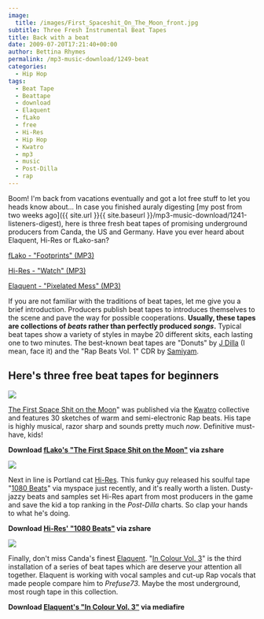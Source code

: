 ```yaml
---
image:
  title: /images/First_Spaceshit_On_The_Moon_front.jpg
subtitle: Three Fresh Instrumental Beat Tapes
title: Back with a beat
date: 2009-07-20T17:21:40+00:00
author: Bettina Rhymes
permalink: /mp3-music-download/1249-beat
categories:
  - Hip Hop
tags:
  - Beat Tape
  - Beattape
  - download
  - Elaquent
  - fLako
  - free
  - Hi-Res
  - Hip Hop
  - Kwatro
  - mp3
  - music
  - Post-Dilla
  - rap
---
```

Boom! I'm back from vacations eventually and got a lot free stuff to let you heads know about... In case you finished auraly digesting [my post from two weeks ago]({{ site.url }}{{ site.baseurl }}/mp3-music-download/1241-listeners-digest), here is three fresh beat tapes of promising underground producers from Canda, the US and Germany. Have you ever heard about Elaquent, Hi-Res or fLako-san?

<a href="http://grandmasterrobo.sonicsquirrel.net/Error_Broadcast/fLako_-_Footprints.mp3" target="new">fLako - "Footprints" (MP3)</a>
  
<a href="http://grandmasterrobo.sonicsquirrel.net/Error_Broadcast/Hi-Res_-_Watches.mp3" target="new">Hi-Res - "Watch" (MP3)</a>
  
<a href="http://grandmasterrobo.sonicsquirrel.net/Error_Broadcast/Elaquent_-_Pixelated_Mess.mp3" target="new">Elaquent - "Pixelated Mess" (MP3)</a>

<!--more-->

If you are not familiar with the traditions of beat tapes, let me give you a brief introduction. Producers publish beat tapes to introduces themselves to the scene and pave the way for possible cooperations. **Usually, these tapes are collections of _beats_ rather than perfectly produced _songs_.** Typical beat tapes show a variety of styles in maybe 20 different skits, each lasting one to two minutes. The best-known beat tapes are "Donuts" by <a href="http://www.myspace.com/jdilla" target="_blank">J Dilla</a> (I mean, face it) and the "Rap Beats Vol. 1" CDR by <a href="http://www.myspace.com/samiyambeats" target="_blank">Samiyam</a>.

## Here's three free beat tapes for beginners
  
<img src="{{ site.url }}{{ site.baseurl }}/images/First_Spaceshit_On_The_Moon_front.jpg">

<a href="http://www.kwatro.info/tagged/First_Spaceshit_On_The_Moon" target="_blank">The First Space Shit on the Moon</a>" was published via the <a href="http://www.kwatro.info/" target="_blank">Kwatro</a> collective and features 30 sketches of warm and semi-electronic Rap beats. His tape is highly musical, razor sharp and sounds pretty much _now_. Definitive must-have, kids!

**Download <a href="http://www.zshare.net/download/57337368c3bdf511" target="_blank">fLako's "The First Space Shit on the Moon"</a> via zshare**

<img src="{{ site.url }}{{ site.baseurl }}/images/hi-res-1080.jpg">

Next in line is Portland cat <a href="http://www.myspace.com/hiresolutionmusic" target="_blank">Hi-Res</a>. This funky guy released his soulful tape "<a href="http://blogs.myspace.com/index.cfm?fuseaction=blog.view&friendId=163059138&blogId=493715740" target="_blank">1080 Beats</a>" via myspace just recently, and it's really worth a listen. Dusty-jazzy beats and samples set Hi-Res apart from most producers in the game and save the kid a top ranking in the _Post-Dilla_ charts. So clap your hands to what he's doing.

**Download <a href="http://www.zshare.net/download/61040371fec35ee2" target="_blank">Hi-Res' "1080 Beats"</a> via zshare**

<img src="{{ site.url }}{{ site.baseurl }}/images/In-Colour-Vol-3-Front-Cover-by-Varan.jpg">

Finally, don't miss Canda's finest <a href="http://www.myspace.com/elaquenthiphop" target="_blank">Elaquent</a>. "<a href="http://blogs.myspace.com/index.cfm?fuseaction=blog.view&friendId=53831783&blogId=496437621" target="_blank">In Colour Vol. 3</a>" is the third installation of a series of beat tapes which are deserve your attention all together. Elaquent is working with vocal samples and cut-up Rap vocals that made people compare him to _Prefuse73_. Maybe the most underground, most rough tape in this collection.

**Download <a href="http://www.mediafire.com/download.php?w2xjww2iyxd" target="_blank">Elaquent's "In Colour Vol. 3"</a> via mediafire**